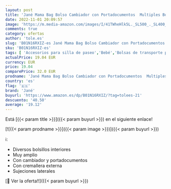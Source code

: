 ```yaml
---
layout: post
title: 'Jané Mama Bag Bolso Cambiador con Portadocumentos  Multiples Bolsillos  Universal'
date: 2022-11-01 20:09:57
image: 'https://m.media-amazon.com/images/I/41TWheHlk5L._SL500_._SL400_.jpg'
comments: true
category: ofertas
author: 'tole.es'
slug: 'B01N16RXIZ-es Jané Mama Bag Bolso Cambiador con Portadocumentos...'
sku: 'B01N16RXIZ-es'
tags: [ 'Accesorios para silla de paseo','Bebé','Bolsas de transporte para silla de paseo','Carritos, sillas de paseo y accesorios','jané','🇪🇸', ]
actualPrice: 19.04 EUR
currency: EUR
price: 19.04
comparePrice: 32.0 EUR
prodname: 'Jané Mama Bag Bolso Cambiador con Portadocumentos  Multiples Bolsillos  Universal'
country: 'es'
flag: '🇪🇸'
brand: 'Jané'
buyurl: 'https://www.amazon.es/dp/B01N16RXIZ/?tag=tolees-21'
descuento: '40.50'
average: '19.12'
---
```


Está [{{< param title >}}]({{< param buyurl >}}) en el siguiente enlace!

[![{{< param prodname >}}]({{< param image >}})]({{< param buyurl >}})

ℹ️:

- Diversos bolsillos interiores
- Muy amplio
- Con cambiador y portadocumentos
- Con cremallera externa
- Sujeciones laterales

[🛒 Ver la oferta!!]({{< param buyurl >}})
